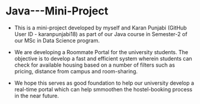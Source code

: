 # Java---Mini-Project  
- This is a mini-project developed by myself and Karan Punjabi (GitHub User ID - karanpunjabi18) as part of our Java course in Semester-2 of our MSc in Data Science program.  

- We are developing a Roommate Portal for the university students. The objective is to develop a fast and efficient system wherein students can check for available housing based on a number of filters such as pricing, distance from campus and room-sharing.  

- We hope this serves as good foundation to help our university develop a real-time portal which can help smmoothen the hostel-booking process in the near future.  
